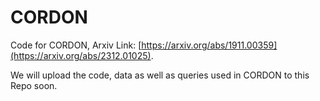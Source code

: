 # CORDON
Code for CORDON, Arxiv Link: [https://arxiv.org/abs/1911.00359](https://arxiv.org/abs/2312.01025).

We will upload the code, data as well as queries used in CORDON to this Repo soon.

